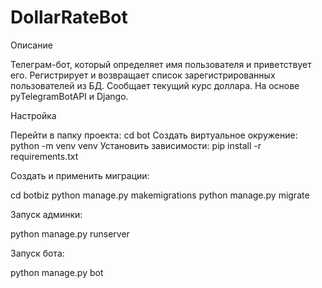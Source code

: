 # DollarRateBot

Описание

Телеграм-бот, который определяет имя пользователя и приветствует его.
Регистрирует и возвращает список зарегистрированных пользователей из БД. 
Сообщает текущий курс доллара.
На основе pyTelegramBotAPI и Django.


Настройка

Перейти в папку проекта: cd bot
Создать виртуальное окружение: python -m venv venv
Установить зависимости: pip install -r requirements.txt


Создать и применить миграции:

cd botbiz
python manage.py makemigrations
python manage.py migrate


Запуск админки:

python manage.py runserver


Запуск бота:

python manage.py bot
